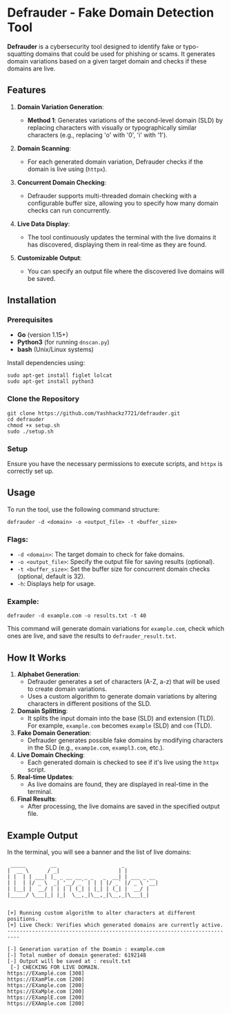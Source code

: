 # Defrauder - Fake Domain Detection Tool


**Defrauder** is a cybersecurity tool designed to identify fake or typo-squatting domains that could be used for phishing or scams. It generates domain variations based on a given target domain and checks if these domains are live.

## Features

1. **Domain Variation Generation**:
   - **Method 1**: Generates variations of the second-level domain (SLD) by replacing characters with visually or typographically similar characters (e.g., replacing 'o' with '0', 'i' with '1').

2. **Domain Scanning**:
   - For each generated domain variation, Defrauder checks if the domain is live using  (`httpx`).

3. **Concurrent Domain Checking**:
   - Defrauder supports multi-threaded domain checking with a configurable buffer size, allowing you to specify how many domain checks can run concurrently.

4. **Live Data Display**:
   - The tool continuously updates the terminal with the live domains it has discovered, displaying them in real-time as they are found.

5. **Customizable Output**:
   - You can specify an output file where the discovered live domains will be saved.

## Installation

### Prerequisites

- **Go** (version 1.15+)
- **Python3** (for running `dnscan.py`)
- **bash** (Unix/Linux systems)

Install dependencies using:

```
sudo apt-get install figlet lolcat
sudo apt-get install python3
```

### Clone the Repository

```
git clone https://github.com/Yashhackz7721/defrauder.git
cd defrauder
chmod +x setup.sh
sudo ./setup.sh
```

### Setup

Ensure you have the necessary permissions to execute scripts, and `httpx` is correctly set up.

## Usage

To run the tool, use the following command structure:

```
defrauder -d <domain> -o <output_file> -t <buffer_size>
```

### Flags:

- `-d <domain>`: The target domain to check for fake domains.
- `-o <output_file>`: Specify the output file for saving results (optional).
- `-t <buffer_size>`: Set the buffer size for concurrent domain checks (optional, default is 32).
- `-h`: Displays help for usage.

### Example:

```
defrauder -d example.com -o results.txt -t 40
```

This command will generate domain variations for `example.com`, check which ones are live, and save the results to `defrauder_result.txt`.

## How It Works

1. **Alphabet Generation**:
   - Defrauder generates a set of characters (A-Z, a-z) that will be used to create domain variations.
   - Uses a custom algorithm to generate domain variations by altering characters in different positions of the SLD.
2. **Domain Splitting**:
   - It splits the input domain into the base (SLD) and extension (TLD). For example, `example.com` becomes `example` (SLD) and `com` (TLD).
3. **Fake Domain Generation**:
   - Defrauder generates possible fake domains by modifying characters in the SLD (e.g., `examp1e.com`, `exampl3.com`, etc.).
4. **Live Domain Checking**:
   - Each generated domain is checked to see if it's live using the `httpx` script.
5. **Real-time Updates**:
   - As live domains are found, they are displayed in real-time in the terminal.
6. **Final Results**:
   - After processing, the live domains are saved in the specified output file.

## Example Output

In the terminal, you will see a banner and the list of live domains:

```
 _____        __                     _
|  __ \      / _|                   | |
| |  | | ___| |_ _ __ __ _ _   _  __| | ___ _ __
| |  | |/ _ \  _| '__/ _` | | | |/ _` |/ _ \ '__|
| |__| |  __/ | | | | (_| | |_| | (_| |  __/ |
|_____/ \___|_| |_|  \__,_|\__,_|\__,_|\___|_|


[+] Running custom algorithm to alter characters at different positions.
[+] Live Check: Verifies which generated domains are currently active.
--------------------------------------------------------------------------

[-] Generation varation of the Doamin : example.com
[-] Total number of domain generated: 6192148
[-] Output will be saved at : result.txt
 [-] CHECKING FOR LIVE DOMAIN.
https://EXamplé.com [308]
https://EXamPle.com [200]
https://EXample.com [200]
https://EXaMple.com [200]
https://EXamplE.com [200]
https://EXAmple.com [200]
```

